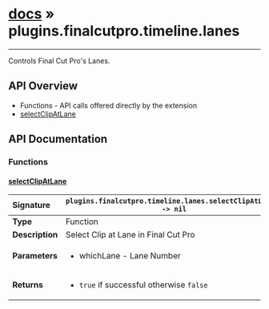 # [docs](index.md) » plugins.finalcutpro.timeline.lanes
---

Controls Final Cut Pro's Lanes.

## API Overview
* Functions - API calls offered directly by the extension
 * [selectClipAtLane](#selectclipatlane)

## API Documentation

### Functions

#### [selectClipAtLane](#selectclipatlane)
| <span style="float: left;">**Signature**</span> | <span style="float: left;">`plugins.finalcutpro.timeline.lanes.selectClipAtLane() -> nil` </span>                                                          |
| -----------------------------------------------------|---------------------------------------------------------------------------------------------------------|
| **Type**                                             | Function                                                                                         |
| **Description**                                      | Select Clip at Lane in Final Cut Pro                                                                                         |
| **Parameters**                                       | <ul><li>whichLane - Lane Number</li></ul> |
| **Returns**                                          | <ul><li>`true` if successful otherwise `false`</li></ul>          |

